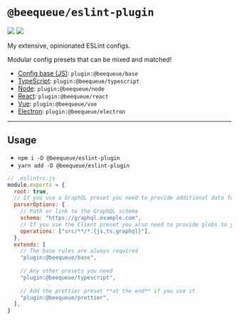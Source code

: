 # `@beequeue/eslint-plugin`

[![](https://img.shields.io/npm/v/@beequeue/eslint-plugin)](https://www.npmjs.com/package/@beequeue/eslint-plugin)
[![](https://img.shields.io/github/workflow/status/BeeeQueue/eslint-plugin/CI?label=build)](https://github.com/BeeeQueue/eslint-plugin/actions?query=branch%3Amain+workflow%3ACI)

My extensive, opinionated ESLint configs.

Modular config presets that can be mixed and matched!

- [Config base (JS)](./src/config/base.ts): `plugin:@beequeue/base`
- [TypeScript](./src/config/typescript.ts): `plugin:@beequeue/typescript`
- [Node](./src/config/node.ts): `plugin:@beequeue/node`
- [React](./src/config/react.ts): `plugin:@beequeue/react`
- [Vue](./src/config/vue.ts): `plugin:@beequeue/vue`
- [Electron](./src/config/electron.ts): `plugin:@beequeue/electron`

---

## Usage

- `npm i -D @beequeue/eslint-plugin`
- `yarn add -D @beequeue/eslint-plugin`

```js
// .eslintrc.js
module.exports = {
  root: true,
  // If you use a GraphQL preset you need to provide additional data for the plugin to work with
  parserOptions: {
    // Path or link to the GraphQL schema
    schema: "https://graphql.example.com",
    // If you use the Client preset you also need to provide globs to your operation files
    operations: ["src/**/*.{js,ts,graphql}"],
  },
  extends: [
    // The base rules are always required
    "plugin:@beequeue/base",
    
    // Any other presets you need
    "plugin:@beequeue/typescript",
    
    // Add the prettier preset **at the end** if you use it
    "plugin:@beequeue/prettier",
  ],
}
```
